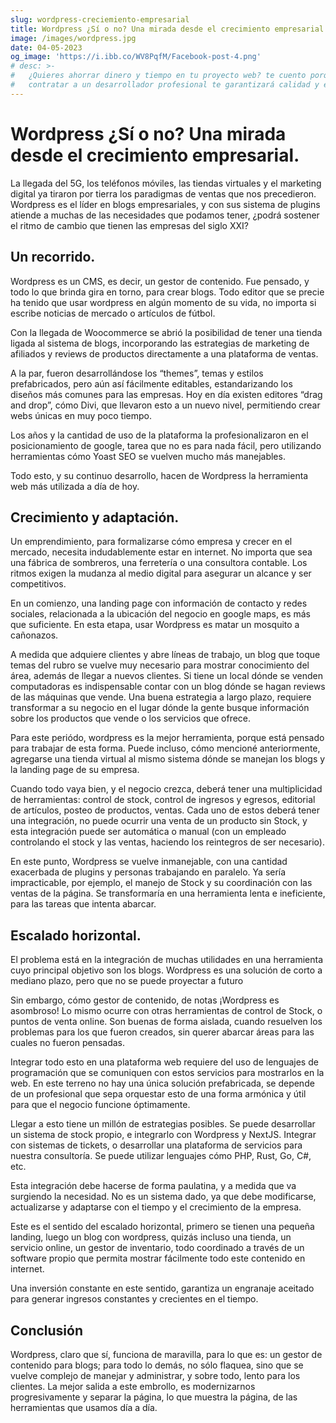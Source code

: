 ```yaml
---
slug: wordpress-creciemiento-empresarial
title: Wordpress ¿Sí o no? Una mirada desde el crecimiento empresarial.
image: /images/wordpress.jpg
date: 04-05-2023
og_image: 'https://i.ibb.co/WV8PqfM/Facebook-post-4.png'
# desc: >-
#   ¿Quieres ahorrar dinero y tiempo en tu proyecto web? te cuento porqué
#   contratar a un desarrollador profesional te garantizará calidad y eficiencia.
---
```



# Wordpress ¿Sí o no? Una mirada desde el crecimiento empresarial.

La llegada del 5G, los teléfonos móviles, las tiendas virtuales y el marketing
digital ya tiraron por tierra los paradigmas de ventas que nos precedieron.
Wordpress es el líder en blogs empresariales, y con sus sistema de plugins
atiende a muchas de las necesidades que podamos tener, ¿podrá sostener el ritmo
de cambio que tienen las empresas del siglo XXI? 

## Un recorrido.

Wordpress es un CMS, es decir, un gestor de contenido. Fue pensado, y todo lo
que brinda gira en torno, para crear blogs. Todo editor que se precie ha tenido
que usar wordpress en algún momento de su vida, no importa si escribe noticias
de mercado o artículos de fútbol.

Con la llegada de Woocommerce se abrió la posibilidad de tener una tienda ligada
al sistema de blogs, incorporando las estrategias de marketing de afiliados y
reviews de productos directamente a una plataforma de ventas.

A la par, fueron desarrollándose los “themes”, temas y estilos prefabricados,
pero aún así fácilmente editables, estandarizando los diseños más comunes para
las empresas. Hoy en día existen editores “drag and drop”, cómo Divi, que
llevaron esto a un nuevo nivel, permitiendo crear webs únicas en muy poco
tiempo.

Los años y la cantidad de uso de la plataforma la profesionalizaron en el
posicionamiento de google, tarea que no es para nada fácil, pero utilizando
herramientas cómo Yoast SEO se vuelven mucho más manejables.

Todo esto, y su continuo desarrollo, hacen de Wordpress la herramienta web más
utilizada a día de hoy.

## Crecimiento y adaptación.

Un emprendimiento, para formalizarse cómo empresa y crecer en el mercado,
necesita indudablemente estar en internet. No importa que sea una fábrica de
sombreros, una ferretería o una consultora contable. Los ritmos exigen la
mudanza al medio digital para asegurar un alcance y ser competitivos.

En un comienzo, una landing page con información de contacto y redes sociales,
relacionada a la ubicación del negocio en google maps, es más que suficiente. En
esta etapa, usar Wordpress es matar un mosquito a cañonazos.

A medida que adquiere clientes y abre líneas de trabajo, un blog que toque temas
del rubro se vuelve muy necesario para mostrar conocimiento del área, además de
llegar a nuevos clientes. Si tiene un local dónde se venden computadoras es
indispensable contar con un blog dónde se hagan reviews de las máquinas que
vende. Una buena estrategia a largo plazo, requiere transformar a su negocio en
el lugar dónde la gente busque información sobre los productos que vende o los
servicios que ofrece.

Para este periódo, wordpress es la mejor herramienta, porque está pensado para
trabajar de esta forma. Puede incluso, cómo mencioné anteriormente, agregarse
una tienda virtual al mismo sistema dónde se manejan los blogs y la landing page
de su empresa.

Cuando todo vaya bien, y el negocio crezca, deberá tener una multiplicidad de
herramientas: control de stock, control de ingresos y egresos, editorial de
artículos, posteo de productos, ventas. Cada uno de estos deberá tener una
integración, no puede ocurrir una venta de un producto sin Stock, y esta
integración puede ser automática o manual (con un empleado controlando el stock
y las ventas, haciendo los reintegros de ser necesario).

En este punto, Wordpress se vuelve inmanejable, con una cantidad exacerbada de
plugins y personas trabajando en paralelo. Ya sería impracticable, por ejemplo,
el manejo de Stock y su coordinación con las ventas de la página. Se
transformaría en una herramienta lenta e ineficiente, para las tareas que
intenta abarcar. 

## Escalado horizontal. 

El problema está en la integración de muchas utilidades en una herramienta cuyo
principal objetivo son los blogs. Wordpress es una solución de corto a mediano
plazo, pero que no se puede proyectar a futuro

Sin embargo, cómo gestor de contenido, de notas ¡Wordpress es asombroso! Lo
mismo ocurre con otras herramientas de control de Stock, o puntos de venta
online. Son buenas de forma aislada, cuando resuelven los problemas para los que
fueron creados, sin querer abarcar áreas para las cuales no fueron pensadas.

Integrar todo esto en una plataforma web requiere del uso de lenguajes de
programación que se comuniquen con estos servicios para mostrarlos en la web. En
este terreno no hay una única solución prefabricada, se depende de un
profesional que sepa orquestar esto de una forma armónica y útil para que el
negocio funcione óptimamente.

Llegar a esto tiene un millón de estrategias posibles. Se puede desarrollar un
sistema de stock propio, e integrarlo con Wordpress y NextJS. Integrar con
sistemas de tickets, o desarrollar una plataforma de servicios para nuestra
consultoría. Se puede utilizar lenguajes cómo PHP, Rust, Go, C#, etc. 

Esta integración debe hacerse de forma paulatina, y a medida que va surgiendo la
necesidad. No es un sistema dado, ya que debe modificarse, actualizarse y
adaptarse con el tiempo y el crecimiento de la empresa. 

Este es el sentido del escalado horizontal, primero se tienen una pequeña
landing, luego un blog con wordpress, quizás incluso una tienda, un servicio
online, un gestor de inventario, todo coordinado a través de un software propio
que permita mostrar fácilmente todo este contenido en internet.

Una inversión constante en este sentido, garantiza un engranaje aceitado para
generar ingresos constantes y crecientes en el tiempo. 

## Conclusión 

Wordpress, claro que sí, funciona de maravilla, para lo que es: un gestor de
contenido para blogs; para todo lo demás, no sólo flaquea, sino que se vuelve
complejo de manejar y administrar, y sobre todo, lento para los clientes. La
mejor salida a este embrollo, es modernizarnos progresivamente y separar la
página, lo que muestra la página, de las herramientas que usamos día a día.

